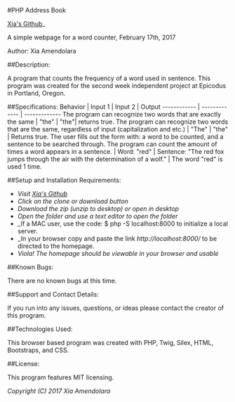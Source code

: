 #PHP Address Book

[Xia's Github](https://github.com/Xesme/php-word-counter.git)_

A simple webpage for a word counter, February 17th, 2017

Author: Xia Amendolara

##Description:

A program that counts the frequency of a word used in sentence. This program was created for the second week independent project at Epicodus in Portland, Oregon.


##Specifications:
Behavior | Input 1 | Input 2 | Output
------------ | ------------- | -------------
The program can recognize two words that are exactly the same | "the" | "the"|
returns true.
The program can recognize two words that are the same, regardless of input (capitalization and etc.) | "The" | "the" | Returns true.
The user fills out the form with: a word to be counted, and a sentence to be searched through. The program can count the amount of times a word appears in a sentence. | Word: "red" | Sentence: "The red fox jumps through the air with the determination of a wolf." | The word "red" is used 1 time.


##Setup and Installation Requirements:

* _Visit [Xia's Github](https://github.com/Xesme/php-word-counter.git)_
* _Click on the clone or download button_
* _Download the zip (unzip to desktop) or open in desktop_
* _Open the folder and use a text editor to open the folder_
* _If a MAC user, use the code: $ php -S localhost:8000 to initialize                 a local server.
* _In your browser copy and paste the link *http://localhost:8000/* to be directed to the homepage.
* _Viola! The homepage should be viewable in your browser and usable_


##Known Bugs:

There are no known bugs at this time.

##Support and Contact Details:

If you run into any issues, questions, or ideas please contact the creator of this program.

##Technologies Used:

This browser based program was created with PHP, Twig, Silex, HTML, Bootstraps, and CSS.

##License:

This program features MIT licensing.

*Copyright (C) 2017 Xia Amendolara*
